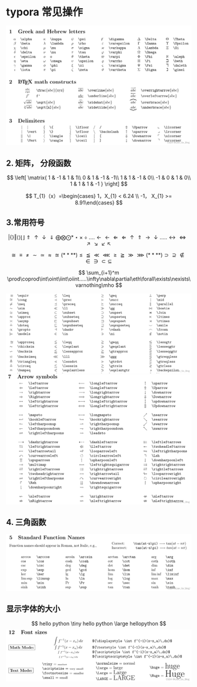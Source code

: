 # typora 常见操作

![](images/typora1.png)



## 2. 矩阵， 分段函数

$$
\left[
\matrix{
  1 & -1 & 1 & 1\\
 0 & 1 & -1 & -1\\
  1 & 1 & -1 & 0\\
  -1 & 0 & 1 & 0\\
  1 & 1 & 1 & -1
}
\right]
$$

$$
T_{1}（x）=\begin{cases} 1，X_{1} < 6.24 \\ -1， X_{1} >= 8.91\end{cases}
$$

## 3.常用符号
$$
\vert\{\}\Vert\langle\rangle\lfloor\rfloor\Uparrow\uparrow\downarrow\Downarrow\bigoplus\bigotimes\bigodot\ast\star\times\div....
\leftarrow\longleftarrow\Leftarrow\Longleftarrow\uparrow\Uparrow\rightarrow\downarrow.....
\leftrightarrow\Longleftrightarrow\nearrow\searrow\swarrow\nwarrow
$$


$$
\cong\equiv\neq\sim\simeq\approx\approxeq (****)
\leq\leqq\ll\lll\geq\geqq\gg\ggg(****)
\supset\supseteq\notin\in\ni\subset\subseteq
$$

$$
\sum_{i+1}^m \prod\coprod\int\oint\iint\oiint.....\infty\nabla\partial\eth\forall\exists\nexists\varnothing\mho
$$

![](images/typora3.png)
![](images/typora4.png)



## 4. 三角函数

![](images/typora2.png)



## 显示字体的大小


$$
hello python \tiny hello python \large hellopython
$$
![](images/typora5.png)